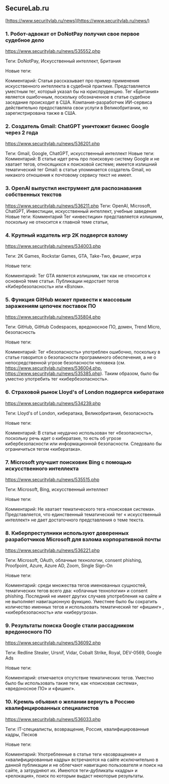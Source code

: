 ## SecureLab.ru

[https://www.securitylab.ru/news](https://www.securitylab.ru/news/)

### 1. Робот-адвокат от DoNotPay получил свое первое судебное дело

https://www.securitylab.ru/news/535552.php

Теги: DoNotPay, Искусственный интеллект, Британия

Новые теги:

Комментарий: Статья рассказывает про пример применения искусственного интеллекта в судебной практике. Представляется уместным тег, который указал бы на юриспруденцию. Тег «Британия» является ошибочным, поскольку обозначенное в статье судебное заседание происходит в США. Компания-разработчик ИИ-сервиса действительно предоставляла свои услуги в Великобритании, но зарегистрирована также в США.

### 2. Создатель Gmail: ChatGPT уничтожит бизнес Google через 2 года

https://www.securitylab.ru/news/536201.php

Теги: Gmail, Google, ChatGPT, искусственный интеллект
Новые теги:
Комментарий: В статье идет речь про поисковую систему Google и не хватает тегов, относящихся к поисковой системе; имеется излишний тематический тег Gmail: в статье упоминается создатель Gmail, но никакого отношения к почтовому сервису текст не имеет.

### 3. OpenAI выпустил инструмент для распознавания собственных текстов
https://www.securitylab.ru/news/536211.php
Теги: OpenAI, Microsoft, ChatGPT, Инвестиции, искусственный интеллект, учебные заведения
Новые теги:
Комментарий Тег «инвестиции» представляется излишним, поскольку не относится к главной теме статьи, 

### 4. Крупный издатель игр 2K подвергся взлому

https://www.securitylab.ru/news/534003.php

Теги: 2K Games, Rockstar Games, GTA, Take-Two, фишинг, игра

Новые теги:

Комментарий: Тег GTA является излишним, так как не относится к основной теме статьи. Публикации недостает тегов «Кибербезопасность» или «Взлом».

### 5. Функция GitHub может привести к массовым заражениям цепочек поставок ПО

https://www.securitylab.ru/news/535804.php

Теги: GitHub, GitHub Codespaces, вредоносное ПО, домен, Trend Micro, безопасность

Новые теги:

Комментарий: Тег «безопасность» употреблен ошибочно, поскольку в статье говорится о безопасности программного обеспечения, а не о непосредственной угрозе безопасности человека (см. https://www.securitylab.ru/news/536004.php, https://www.securitylab.ru/news/535385.php). Таким образом, было бы уместно употребить тег «кибербезопасность».

### 6. Страховой рынок Lloyd's of London подвергся кибератаке

https://www.securitylab.ru/news/534239.php

Теги: Lloyd's of London, кибератака, Великобритания, безопасность

Новые теги:

Комментарий: В статье неудачно использован тег «безопасность», поскольку речь идет о кибератаке, то есть об угрозе кибербезопасности или информационной безопасности. Следовало бы ограничиться тегом «кибератака».

### 7. Microsoft улучшит поисковик Bing с помощью искусственного интеллекта

https://www.securitylab.ru/news/535515.php

Теги: Microsoft, Bing, искусственный интеллект

Новые теги:

Комментарий: Не хватает тематического тега «поисковая система». Представляется, что единственный тематический тег « искусственный интеллект» не дает достаточного представления о теме текста.

### 8. Киберпреступники используют доверенных разработчиков Microsoft для взлома корпоративной почты

https://www.securitylab.ru/news/536221.php

Теги: Microsoft, OAuth, облачные технологии, consent phishing, Proofpoint, Azure, Azure AD, Zoom, Single Sign-On

Новые теги:

Комментарий: среди множества тегов именованных сущностей, тематических тегов всего два: «облачные технологии» и consent phishing. Последний не имеет других случаев употребления на сайте и не выполняет навигационную функцию. Уместнее было бы сократить количество именных тегов и использовать тематический тег «фишинг» , «кибербезопасность» или «киберугроза».

### 9. Результаты поиска Google стали рассадником вредоносного ПО

https://www.securitylab.ru/news/536092.php

Теги: Redline Stealer, Ursnif, Vidar, Cobalt Strike, Royal, DEV-0569, Google Ads

Новые теги:

Комментарий: отмечается отсутствие тематических тегов. Уместно было бы использовать такие теги, как «поисковая система», «вредоносное ПО» и «фишинг».

### 10. Кремль объявил о желании вернуть в Россию квалифицированных специалистов

https://www.securitylab.ru/news/536033.php

Теги: IT-специалисты, возвращение, Россия, квалифицированные кадры, Песков

Новые теги:

Комментарий: Употребленные в статье теги «возвращение» и «квалифицированные кадры» встречаются на сайте исключительно в данной публикации и не облегчают навигацию пользователя и поиск на сайте, а затрудняют их. Имеются теги-дубликаты «кадры» и «релокация», поиск по которым выдаст некоторые результаты.
